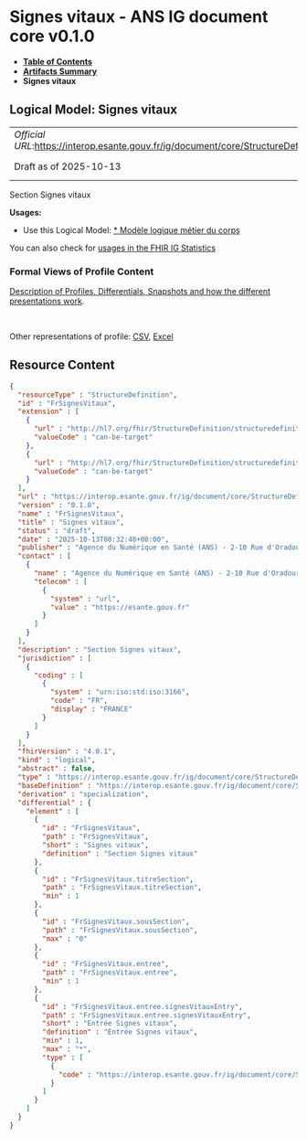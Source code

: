 # Signes vitaux - ANS IG document core v0.1.0

* [**Table of Contents**](toc.md)
* [**Artifacts Summary**](artifacts.md)
* **Signes vitaux**

## Logical Model: Signes vitaux 

| | |
| :--- | :--- |
| *Official URL*:https://interop.esante.gouv.fr/ig/document/core/StructureDefinition/FrSignesVitaux | *Version*:0.1.0 |
| Draft as of 2025-10-13 | *Computable Name*:FrSignesVitaux |

 
Section Signes vitaux 

**Usages:**

* Use this Logical Model: [* Modèle logique métier du corps](StructureDefinition-CorpsDocument.md)

You can also check for [usages in the FHIR IG Statistics](https://packages2.fhir.org/xig/ans.document.fr.core|current/StructureDefinition/FrSignesVitaux)

### Formal Views of Profile Content

 [Description of Profiles, Differentials, Snapshots and how the different presentations work](http://build.fhir.org/ig/FHIR/ig-guidance/readingIgs.html#structure-definitions). 

 

Other representations of profile: [CSV](StructureDefinition-FrSignesVitaux.csv), [Excel](StructureDefinition-FrSignesVitaux.xlsx) 



## Resource Content

```json
{
  "resourceType" : "StructureDefinition",
  "id" : "FrSignesVitaux",
  "extension" : [
    {
      "url" : "http://hl7.org/fhir/StructureDefinition/structuredefinition-type-characteristics",
      "valueCode" : "can-be-target"
    },
    {
      "url" : "http://hl7.org/fhir/StructureDefinition/structuredefinition-type-characteristics",
      "valueCode" : "can-be-target"
    }
  ],
  "url" : "https://interop.esante.gouv.fr/ig/document/core/StructureDefinition/FrSignesVitaux",
  "version" : "0.1.0",
  "name" : "FrSignesVitaux",
  "title" : "Signes vitaux",
  "status" : "draft",
  "date" : "2025-10-13T08:32:48+00:00",
  "publisher" : "Agence du Numérique en Santé (ANS) - 2-10 Rue d'Oradour-sur-Glane, 75015 Paris",
  "contact" : [
    {
      "name" : "Agence du Numérique en Santé (ANS) - 2-10 Rue d'Oradour-sur-Glane, 75015 Paris",
      "telecom" : [
        {
          "system" : "url",
          "value" : "https://esante.gouv.fr"
        }
      ]
    }
  ],
  "description" : "Section Signes vitaux",
  "jurisdiction" : [
    {
      "coding" : [
        {
          "system" : "urn:iso:std:iso:3166",
          "code" : "FR",
          "display" : "FRANCE"
        }
      ]
    }
  ],
  "fhirVersion" : "4.0.1",
  "kind" : "logical",
  "abstract" : false,
  "type" : "https://interop.esante.gouv.fr/ig/document/core/StructureDefinition/FrSignesVitaux",
  "baseDefinition" : "https://interop.esante.gouv.fr/ig/document/core/StructureDefinition/Section",
  "derivation" : "specialization",
  "differential" : {
    "element" : [
      {
        "id" : "FrSignesVitaux",
        "path" : "FrSignesVitaux",
        "short" : "Signes vitaux",
        "definition" : "Section Signes vitaux"
      },
      {
        "id" : "FrSignesVitaux.titreSection",
        "path" : "FrSignesVitaux.titreSection",
        "min" : 1
      },
      {
        "id" : "FrSignesVitaux.sousSection",
        "path" : "FrSignesVitaux.sousSection",
        "max" : "0"
      },
      {
        "id" : "FrSignesVitaux.entree",
        "path" : "FrSignesVitaux.entree",
        "min" : 1
      },
      {
        "id" : "FrSignesVitaux.entree.signesVitauxEntry",
        "path" : "FrSignesVitaux.entree.signesVitauxEntry",
        "short" : "Entrée Signes vitaux",
        "definition" : "Entrée Signes vitaux",
        "min" : 1,
        "max" : "*",
        "type" : [
          {
            "code" : "https://interop.esante.gouv.fr/ig/document/core/StructureDefinition/FrSigneVital"
          }
        ]
      }
    ]
  }
}

```
